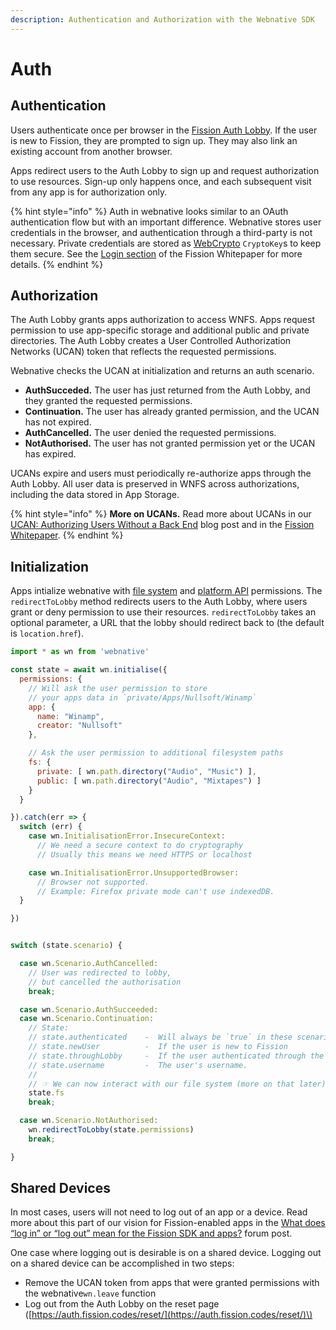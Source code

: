 ```yaml
---
description: Authentication and Authorization with the Webnative SDK
---
```


# Auth

## Authentication

Users authenticate once per browser in the [Fission Auth Lobby](https://auth.fission.codes/). If the user is new to Fission, they are prompted to sign up. They may also link an existing account from another browser.

Apps redirect users to the Auth Lobby to sign up and request authorization to use resources. Sign-up only happens once, and each subsequent visit from any app is for authorization only.

{% hint style="info" %}
Auth in webnative looks similar to an OAuth authentication flow but with an important difference. Webnative stores user credentials in the browser, and authentication through a third-party is not necessary. Private credentials are stored as [WebCrypto](https://developer.mozilla.org/en-US/docs/Web/API/Web_Crypto_API) `CryptoKey`s to keep them secure. See the [Login section](https://whitepaper.fission.codes/accounts/login) of the Fission Whitepaper for more details.
{% endhint %}

## Authorization

The Auth Lobby grants apps authorization to access WNFS. Apps request permission to use app-specific storage and additional public and private directories. The Auth Lobby creates a User Controlled Authorization Networks \(UCAN\) token that reflects the requested permissions.

Webnative checks the UCAN at initialization and returns an auth scenario.

* **AuthSucceded.** The user has just returned from the Auth Lobby, and they granted the requested permissions.
* **Continuation.** The user has already granted permission, and the UCAN has not expired.
* **AuthCancelled.** The user denied the requested permissions.
* **NotAuthorised.** The user has not granted permission yet or the UCAN has expired. 

UCANs expire and users must periodically re-authorize apps through the Auth Lobby. All user data is preserved in WNFS across authorizations, including the data stored in App Storage.

{% hint style="info" %}
**More on UCANs.** Read more about UCANs in our [UCAN: Authorizing Users Without a Back End](https://blog.fission.codes/auth-without-backend/) blog post and in the [Fission Whitepaper](https://whitepaper.fission.codes/access-control/ucan#overview).
{% endhint %}

## Initialization

Apps intialize webnative with [file system](file-system-wnfs.md#permissions) and [platform API](platform.md#permissions) permissions. The  `redirectToLobby` method redirects users to the Auth Lobby, where users grant or deny permission to use their resources. `redirectToLobby` takes an optional parameter, a URL that the lobby should redirect back to \(the default is `location.href`\).

```javascript
import * as wn from 'webnative'

const state = await wn.initialise({
  permissions: {
    // Will ask the user permission to store
    // your apps data in `private/Apps/Nullsoft/Winamp`
    app: {
      name: "Winamp",
      creator: "Nullsoft"
    },

    // Ask the user permission to additional filesystem paths
    fs: {
      private: [ wn.path.directory("Audio", "Music") ],
      public: [ wn.path.directory("Audio", "Mixtapes") ]
    }
  }

}).catch(err => {
  switch (err) {
    case wn.InitialisationError.InsecureContext:
      // We need a secure context to do cryptography
      // Usually this means we need HTTPS or localhost

    case wn.InitialisationError.UnsupportedBrowser:
      // Browser not supported.
      // Example: Firefox private mode can't use indexedDB.
  }

})


switch (state.scenario) {

  case wn.Scenario.AuthCancelled:
    // User was redirected to lobby,
    // but cancelled the authorisation
    break;

  case wn.Scenario.AuthSucceeded:
  case wn.Scenario.Continuation:
    // State:
    // state.authenticated    -  Will always be `true` in these scenarios
    // state.newUser          -  If the user is new to Fission
    // state.throughLobby     -  If the user authenticated through the lobby, or just came back.
    // state.username         -  The user's username.
    //
    // ☞ We can now interact with our file system (more on that later)
    state.fs
    break;

  case wn.Scenario.NotAuthorised:
    wn.redirectToLobby(state.permissions)
    break;

}
```

## Shared Devices

In most cases, users will not need to log out of an app or a device. Read more about this part of our vision for Fission-enabled apps in the [What does “log in” or “log out” mean for the Fission SDK and apps?](https://talk.fission.codes/t/what-does-log-in-or-log-out-mean-for-the-fission-sdk-and-apps/919) forum post.

One case where logging out is desirable is on a shared device. Logging out on a shared device can be accomplished in two steps:

* Remove the UCAN token from apps that were granted permissions with the webnative`wn.leave` function
* Log out from the Auth Lobby on the reset page \([https://auth.fission.codes/reset/](https://auth.fission.codes/reset/)\)

